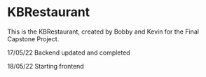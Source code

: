 # KBRestaurant
This is the KBRestaurant, created by Bobby and Kevin for the Final Capstone Project.

17/05/22
Backend updated and completed

18/05/22
Starting frontend
